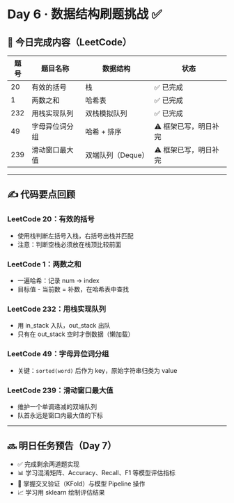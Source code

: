 # Day 6 · 数据结构刷题挑战 ✅

## 🧠 今日完成内容（LeetCode）

| 题号 | 题目名称             | 数据结构         | 状态 |
|------|----------------------|------------------|------|
| 20   | 有效的括号           | 栈               | ✅ 已完成 |
| 1    | 两数之和             | 哈希表           | ✅ 已完成 |
| 232  | 用栈实现队列         | 双栈模拟队列     | ✅ 已完成 |
| 49   | 字母异位词分组       | 哈希 + 排序       | ⚠️ 框架已写，明日补完 |
| 239  | 滑动窗口最大值       | 双端队列（Deque） | ⚠️ 框架已写，明日补完 |

---

## ✍️ 代码要点回顾

### LeetCode 20：有效的括号
- 使用栈判断左括号入栈，右括号出栈并匹配
- 注意：判断空栈必须放在栈顶比较前面

### LeetCode 1：两数之和
- 一遍哈希：记录 num → index
- 目标值 - 当前数 = 补数，在哈希表中查找

### LeetCode 232：用栈实现队列
- 用 in_stack 入队，out_stack 出队
- 只有在 out_stack 空时才倒数据（懒加载）

### LeetCode 49：字母异位词分组
- 关键：`sorted(word)` 后作为 key，原始字符串归类为 value

### LeetCode 239：滑动窗口最大值
- 维护一个单调递减的双端队列
- 队首永远是窗口内最大值的下标

---

## 🔜 明日任务预告（Day 7）

- ✅ 完成剩余两道题实现
- 📊 学习混淆矩阵、Accuracy、Recall、F1 等模型评估指标
- 🔁 掌握交叉验证（KFold）与模型 Pipeline 操作
- 📈 学习用 sklearn 绘制评估结果


